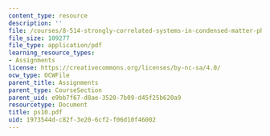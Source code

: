 ```yaml
---
content_type: resource
description: ''
file: /courses/8-514-strongly-correlated-systems-in-condensed-matter-physics-fall-2003/1973544dc82f3e206cf2f06d10f46002_ps10.pdf
file_size: 109277
file_type: application/pdf
learning_resource_types:
- Assignments
license: https://creativecommons.org/licenses/by-nc-sa/4.0/
ocw_type: OCWFile
parent_title: Assignments
parent_type: CourseSection
parent_uid: e9bb7f67-d8ae-3520-7b09-d45f25b620a9
resourcetype: Document
title: ps10.pdf
uid: 1973544d-c82f-3e20-6cf2-f06d10f46002
---
```

